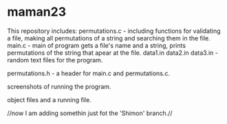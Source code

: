 # maman23
This repository includes:
permutations.c - including functions for validating a file, making all permutations of a string and searching 		them in the file.
main.c - main of program gets a file's name and a string, prints permutations of the string that apear at the 		file.
data1.in data2.in data3.in - random text files for the program.

permutations.h - a header for main.c and permutations.c.

screenshots of running the program.

object files and a running file.

//now I am adding somethin just fot the 'Shimon' branch.//
